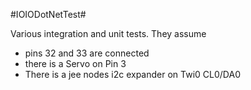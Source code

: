 #IOIODotNetTest#

Various integration and unit tests. They assume 
* pins 32 and 33 are connected
* there is a Servo on Pin 3
* There is a jee nodes i2c expander on Twi0 CL0/DA0

